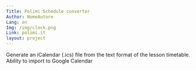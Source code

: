 ```yaml
---
Title: Polimi Schedule converter
Author: NomeAutore
Lang: en
Img: /img/clock.png
Link: polimi.it
layout: project
---
```

Generate an iCalendar (.ics) file from the text format of the lesson timetable. Ability to import to Google Calendar
